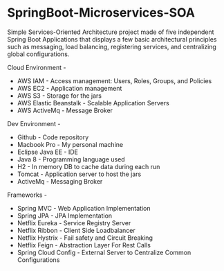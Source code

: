 # SpringBoot-Microservices-SOA

Simple Services-Oriented Architecture project made of five independent Spring Boot Applications that displays a few basic architectural principles such as messaging, load balancing, registering services, and centralizing global configurations.

Cloud Environment -  
* AWS IAM - Access management: Users, Roles, Groups, and Policies
* AWS EC2 - Application management
* AWS S3 - Storage for the jars 
* AWS Elastic Beanstalk - Scalable Application Servers
* AWS ActiveMq - Message Broker

Dev Environment -  
* Github - Code repository  
* Macbook Pro - My personal machine  
* Eclipse Java EE - IDE
* Java 8 - Programming language used  
* H2 - In memory DB to cache data during each run
* Tomcat - Application server to host the jars
* ActiveMq - Messaging Broker

Frameworks - 
* Spring MVC - Web Application Implementation 
* Spring JPA - JPA Implementation
* Netflix Eureka - Service Registry Server
* Netflix Ribbon - Client Side Loadbalancer
* Netflix Hystrix - Fail safety and Circuit Breaking
* Netflix Feign - Abstraction Layer For Rest Calls 
* Spring Cloud Config - External Server to Centralize Common Configurations 
